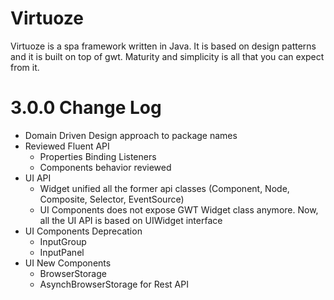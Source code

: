 Virtuoze
==========

Virtuoze is a spa framework written in Java. It is based on design patterns and it is built on top of gwt. Maturity and simplicity is all that you can expect from it.

3.0.0 Change Log
==========

- Domain Driven Design approach to package names
- Reviewed Fluent API
	- Properties Binding Listeners
	- Components behavior reviewed
- UI API 
	- Widget unified all the former api classes (Component, Node, Composite, Selector, EventSource)
	- UI Components does not expose GWT Widget class anymore. Now, all the UI API is based on UIWidget interface
- UI Components Deprecation
	- InputGroup
	- InputPanel
- UI New Components
	- BrowserStorage
	- AsynchBrowserStorage for Rest API
